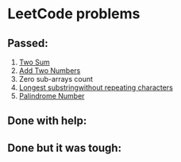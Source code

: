 # LeetCode problems
## Passed:
1. [ Two Sum ](https://leetcode.com/problems/two-sum/)  
2. [Add Two Numbers](https://leetcode.com/problems/add-two-numbers/)  
3. Zero sub-arrays count
4. [Longest substringwithout repeating characters](https://leetcode.com/problems/longest-substring-without-repeating-characters/)  
5. [Palindrome Number](https://leetcode.com/problems/palindrome-number/)  

## Done with help:

## Done but it was tough:
